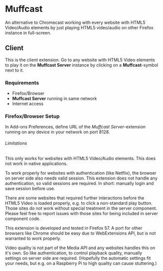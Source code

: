 # Muffcast
An alternative to Chromecast working with every website with HTML5 Video/Audio elements by just playing HTML5 video/audio on other Firefox instance in full-screen.

## Client
This is the client extension. Go to any website with HTML5 Video elements to play it on the **Muffcast Server** instance by clicking on a **Muffcast**-symbol next to it.

### Requirements
- Firefox/Browser
- **Muffcast Server** running in same network
- Internet access

### Firefox/Browser Setup
In Add-ons Preferences, define URL of the *Muffcast Server*-extension running on any device in your network on port 8128.

###### Limitations
This only works for websites with HTML5 Video/Audio elements. This does not work in native applications.

To work properly for websites with authentication (like Netflix), the browser on server side also needs valid session. This extension does not handle any authentication, so valid sessions are required. In short: manually login and save session before use.

There are some websites that required further interactions before the HTML5 Video is loaded properly, e.g. to click a non-standard play button. Those sites do not work without special treatment in the server component. Please feel free to report issues with those sites for being included in server component code.

This extension is developed and tested in Firefox 57. A port for other browsers like Chrome should be easy due to WebExtensions API, but is not warranted to work properly.

Video quality is not part of the Media API and any websites handles this on it's own. So like authentication, to control playback quality, manually settings on server side are required. (Hopefully the automatic settings fit your needs, but e.g. on a Raspberry Pi to high quality can cause stuttering.)
